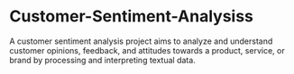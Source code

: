 # Customer-Sentiment-Analysiss
A customer sentiment analysis project aims to analyze and understand customer opinions, feedback, and attitudes towards a product, service, or brand by processing and interpreting textual data.
